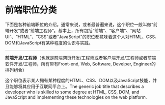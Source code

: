 # 前端职位分类

下面是各种前端职位的介绍。通常来说，或者最普遍来说，这个职位一般叫做“前端开发”或者“前端工程师”。基本上，所有包括“前端”、“客户端”、“网站UI”、“HTML”、“CSS”或者“JavaScript”的职位都意味着这个人对HTML、CSS、DOM和JavaScript有某种程度的认识与实践。

----

**前端开发/工程师**（也就是前端网页开发/工程师或者客户端开发/工程师或者前端软件开发/工程师，所有带有Front-end, Web, Software, Develper, Engineer的排列组合）

这个职位表示某人拥有某种程度的HTML、CSS、DOM以及JavaScript技能，并且能够将其应用于互联网平台上。The generic job title that describes a developer who is skilled to some degree at HTML, CSS, DOM, and JavaScript and implementing these technologies on the web platform.